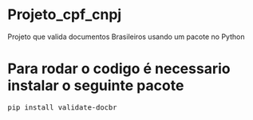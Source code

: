 # Projeto_cpf_cnpj
Projeto que valida documentos Brasileiros usando um pacote no Python

# Para rodar o codigo é necessario instalar o seguinte pacote
<pre>
pip install validate-docbr
</pre>

